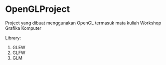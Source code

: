 # OpenGLProject
Project yang dibuat menggunakan OpenGL termasuk mata kuliah Workshop Grafika Komputer 

Library:
1. GLEW
2. GLFW
3. GLM
